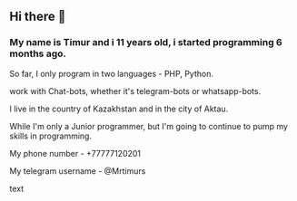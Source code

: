 ## Hi there 👋
### My name is Timur and i 11 years old, i started programming 6 months ago.
So far, I only program in two languages - PHP, Python.

work with Chat-bots, whether it's telegram-bots or whatsapp-bots.
<p>I live in the country of Kazakhstan and in the city of Aktau.</p>
<p>While I'm only a Junior programmer, but I'm going to continue to pump my skills in programming.</p>
<p>My phone number - +77777120201</p>
<p>My telegram username - @Mrtimurs</p>
<red>text</red>
